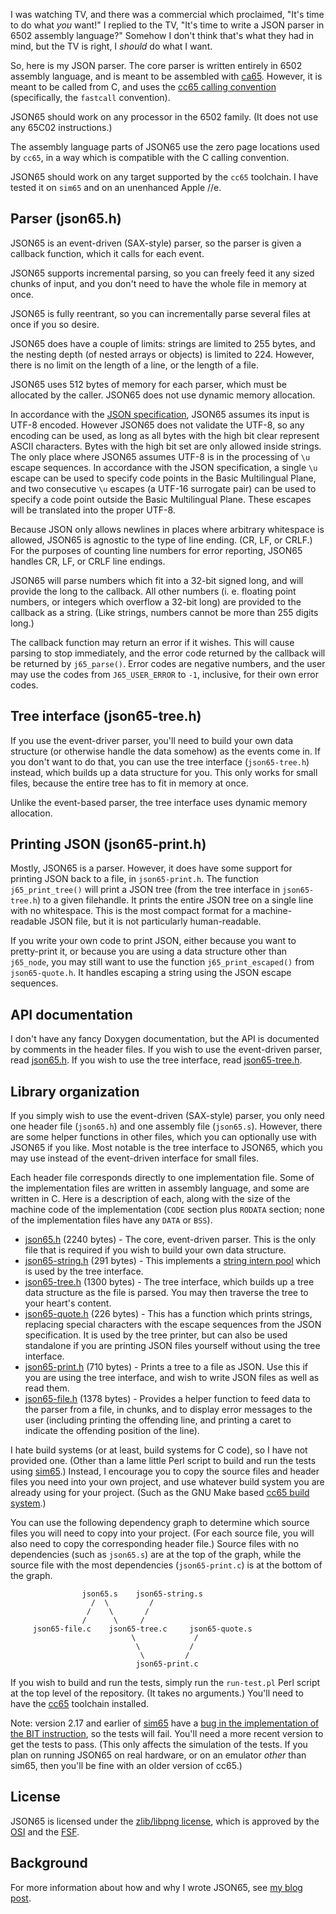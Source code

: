 I was watching TV, and there was a commercial which proclaimed, "It's
time to do what *you* want!"  I replied to the TV, "It's time to write
a JSON parser in 6502 assembly language?"  Somehow I don't think
that's what they had in mind, but the TV is right, I *should* do what
I want.

So, here is my JSON parser.  The core parser is written entirely in
6502 assembly language, and is meant to be assembled with [ca65][1].
However, it is meant to be called from C, and uses the
[cc65 calling convention][2] (specifically, the `fastcall` convention).

JSON65 should work on any processor in the 6502 family.  (It does not
use any 65C02 instructions.)

The assembly language parts of JSON65 use the zero page locations used
by `cc65`, in a way which is compatible with the C calling convention.

JSON65 should work on any target supported by the `cc65` toolchain.  I
have tested it on `sim65` and on an unenhanced Apple //e.

## Parser (json65.h)

JSON65 is an event-driven (SAX-style) parser, so the parser is given a
callback function, which it calls for each event.

JSON65 supports incremental parsing, so you can freely feed it any
sized chunks of input, and you don't need to have the whole file in
memory at once.

JSON65 is fully reentrant, so you can incrementally parse several
files at once if you so desire.

JSON65 does have a couple of limits: strings are limited to 255 bytes,
and the nesting depth (of nested arrays or objects) is limited to 224.
However, there is no limit on the length of a line, or the length of a
file.

JSON65 uses 512 bytes of memory for each parser, which must be
allocated by the caller.  JSON65 does not use dynamic memory
allocation.

In accordance with the [JSON specification][3], JSON65 assumes its
input is UTF-8 encoded.  However JSON65 does not validate the UTF-8,
so any encoding can be used, as long as all bytes with the high bit
clear represent ASCII characters.  Bytes with the high bit set are
only allowed inside strings.  The only place where JSON65 assumes
UTF-8 is in the processing of `\u` escape sequences.  In accordance
with the JSON specification, a single `\u` escape can be used to
specify code points in the Basic Multilingual Plane, and two
consecutive `\u` escapes (a UTF-16 surrogate pair) can be used to
specify a code point outside the Basic Multilingual Plane.  These
escapes will be translated into the proper UTF-8.

Because JSON only allows newlines in places where arbitrary whitespace
is allowed, JSON65 is agnostic to the type of line ending.  (CR, LF,
or CRLF.)  For the purposes of counting line numbers for error
reporting, JSON65 handles CR, LF, or CRLF line endings.

JSON65 will parse numbers which fit into a 32-bit signed long, and
will provide the long to the callback.  All other numbers
(i. e. floating point numbers, or integers which overflow a 32-bit
long) are provided to the callback as a string.  (Like strings,
numbers cannot be more than 255 digits long.)

The callback function may return an error if it wishes.  This will
cause parsing to stop immediately, and the error code returned by the
callback will be returned by `j65_parse()`.  Error codes are negative
numbers, and the user may use the codes from `J65_USER_ERROR` to
`-1`, inclusive, for their own error codes.

## Tree interface (json65-tree.h)

If you use the event-driver parser, you'll need to build your own data
structure (or otherwise handle the data somehow) as the events come
in.  If you don't want to do that, you can use the tree interface
(`json65-tree.h`) instead, which builds up a data structure for you.
This only works for small files, because the entire tree has to fit in
memory at once.

Unlike the event-based parser, the tree interface uses dynamic memory
allocation.

## Printing JSON (json65-print.h)

Mostly, JSON65 is a parser.  However, it does have some support for
printing JSON back to a file, in `json65-print.h`.  The function
`j65_print_tree()` will print a JSON tree (from the tree interface in
`json65-tree.h`) to a given filehandle.  It prints the entire JSON
tree on a single line with no whitespace.  This is the most compact
format for a machine-readable JSON file, but it is not particularly
human-readable.

If you write your own code to print JSON, either because you want to
pretty-print it, or because you are using a data structure other than
`j65_node`, you may still want to use the function
`j65_print_escaped()` from `json65-quote.h`.  It handles escaping a
string using the JSON escape sequences.

## API documentation

I don't have any fancy Doxygen documentation, but the API is
documented by comments in the header files.  If you wish to use the
event-driven parser, read [json65.h](src/json65.h).  If you wish to
use the tree interface, read [json65-tree.h](src/json65-tree.h).

## Library organization

If you simply wish to use the event-driven (SAX-style) parser, you
only need one header file (`json65.h`) and one assembly file
(`json65.s`).  However, there are some helper functions in other
files, which you can optionally use with JSON65 if you like.  Most
notable is the tree interface to JSON65, which you may use instead of
the event-driven interface for small files.

Each header file corresponds directly to one implementation file.
Some of the implementation files are written in assembly language, and
some are written in C.  Here is a description of each, along with the
size of the machine code of the implementation (`CODE` section plus
`RODATA` section; none of the implementation files have any `DATA` or
`BSS`).

* [json65.h](src/json65.h) (2240 bytes) - The core, event-driven
  parser.  This is the only file that is required if you wish to build
  your own data structure.
* [json65-string.h](src/json65-string.h) (291 bytes) - This implements
  a [string intern pool][4] which is used by the tree interface.
* [json65-tree.h](src/json65-tree.h) (1300 bytes) - The tree
  interface, which builds up a tree data structure as the file is
  parsed.  You may then traverse the tree to your heart's content.
* [json65-quote.h](src/json65-quote.h) (226 bytes) - This has a
  function which prints strings, replacing special characters with the
  escape sequences from the JSON specification.  It is used by the
  tree printer, but can also be used standalone if you are printing
  JSON files yourself without using the tree interface.
* [json65-print.h](src/json65-print.h) (710 bytes) - Prints a tree to
  a file as JSON.  Use this if you are using the tree interface, and
  wish to write JSON files as well as read them.
* [json65-file.h](src/json65-file.h) (1378 bytes) - Provides a helper
  function to feed data to the parser from a file, in chunks, and to
  display error messages to the user (including printing the offending
  line, and printing a caret to indicate the offending position of the
  line).

I hate build systems (or at least, build systems for C code), so I
have not provided one.  (Other than a lame little Perl script to build
and run the tests using [sim65][5].)  Instead, I encourage you to copy
the source files and header files you need into your own project, and
use whatever build system you are already using for your project.
(Such as the GNU Make based [cc65 build system][6].)

You can use the following dependency graph to determine which source
files you will need to copy into your project.  (For each source file,
you will also need to copy the corresponding header file.)  Source
files with no dependencies (such as `json65.s`) are at the top of the
graph, while the source file with the most dependencies
(`json65-print.c`) is at the bottom of the graph.

```
                json65.s    json65-string.s
                  /  \         /
                 /    \       /
                /      \     /
     json65-file.c    json65-tree.c     json65-quote.s
                           \             /
                            \           /
                             \         /
                            json65-print.c
```

If you wish to build and run the tests, simply run the `run-test.pl`
Perl script at the top level of the repository.  (It takes no
arguments.)  You'll need to have the [cc65][7] toolchain installed.

Note: version 2.17 and earlier of [sim65][5] have a
[bug in the implementation of the BIT instruction][8], so the tests
will fail.  You'll need a more recent version to get the tests to
pass.  (This only affects the simulation of the tests.  If you plan on
running JSON65 on real hardware, or on an emulator *other* than sim65,
then you'll be fine with an older version of cc65.)

## License

JSON65 is licensed under the [zlib/libpng license](LICENSE.txt), which
is approved by the [OSI][9] and the [FSF][10].

## Background

For more information about how and why I wrote JSON65, see [my blog post][11].

[1]: https://cc65.github.io/doc/ca65.html
[2]: https://cc65.github.io/doc/cc65-intern.html
[3]: https://tools.ietf.org/html/rfc8259#section-8.1
[4]: https://en.wikipedia.org/wiki/String_interning
[5]: https://cc65.github.io/doc/sim65.html
[6]: https://github.com/cc65/wiki/wiki/Bigger-Projects
[7]: https://cc65.github.io/cc65/
[8]: https://github.com/cc65/cc65/pull/712
[9]: https://opensource.org/licenses/Zlib
[10]: https://www.gnu.org/licenses/license-list.en.html#ZLib
[11]: https://funwithsoftware.org/posts/2021-03-03-json-on-the-apple-ii.html

